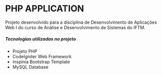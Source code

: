 # PHP APPLICATION
Projeto desenvolvido para a disciplina de Desenvolvimento de Aplicações Web I do curso de Análise e Desenvolvimento de Sistemas do IFTM.

##### Tecnologias utilizadas no projeto
- Projeto PHP
- CodeIgniter Web Framework
- Inspinia Bootstrap Template
- MySQL Database

